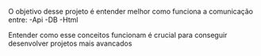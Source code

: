 O objetivo desse projeto é entender melhor como funciona a comunicação entre:
-Api
-DB
-Html 

Entender como esse conceitos funcionam é crucial para conseguir desenvolver projetos mais avancados
